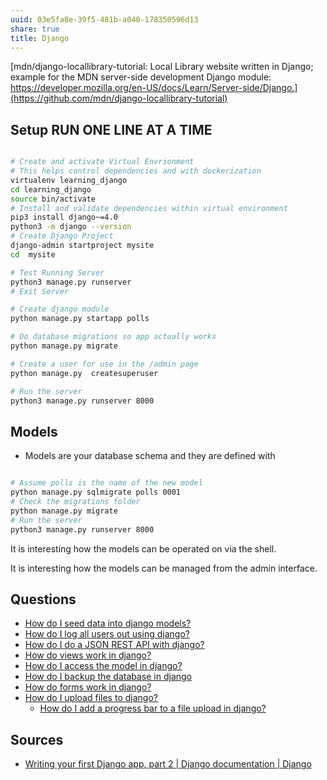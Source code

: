 ```yaml
---
uuid: 03e5fa8e-39f5-481b-a040-178350596d13
share: true
title: Django
---
```

[mdn/django-locallibrary-tutorial: Local Library website written in Django; example for the MDN server-side development Django module: https://developer.mozilla.org/en-US/docs/Learn/Server-side/Django.](https://github.com/mdn/django-locallibrary-tutorial)


## Setup **RUN ONE LINE AT A TIME**
``` bash

# Create and activate Virtual Envrionment
# This helps control dependencies and with dockerization
virtualenv learning_django
cd learning_django
source bin/activate
# Install and validate dependencies within virtual environment
pip3 install django~=4.0
python3 -m django --version
# Create Django Project
django-admin startproject mysite
cd  mysite

# Test Running Server
python3 manage.py runserver
# Exit Server

# Create django module
python manage.py startapp polls

# Do database migrations so app actually works
python manage.py migrate

# Create a user for use in the /admin page
python manage.py  createsuperuser

# Run the server
python3 manage.py runserver 8000
```


## Models

* Models are your database schema and they are defined with

``` bash

# Assume polls is the name of the new model
python manage.py sqlmigrate polls 0001
# Check the migrations folder
python manage.py migrate
# Run the server
python3 manage.py runserver 8000

```

It is interesting how the models can be operated on via the shell.

It is interesting how the models can be managed from the admin interface.

## Questions

* [How do I seed data into django models?](/undefined)
* [How do I log all users out using django?](/undefined)
* [How do I do a JSON REST API with django?](/undefined)
* [How do views work in django?](/undefined)
* [How do I access the model in django?](/undefined)
* [How do I backup the database in django](/undefined)
* [How do forms work in django?](/undefined)
* [How do I upload files to django?](/undefined)
	* [How do I add a progress bar to a file upload in django?](/undefined)

## Sources

* [Writing your first Django app, part 2 | Django documentation | Django](https://docs.djangoproject.com/en/2.1/intro/tutorial02/)